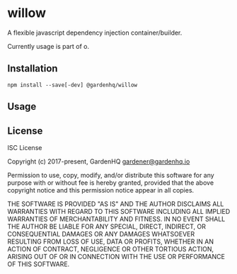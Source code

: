 # willow

A flexible javascript dependency injection container/builder.

Currently usage is part of o.


## Installation

```
npm install --save[-dev] @gardenhq/willow

```

## Usage

## License

ISC License

Copyright (c) 2017-present, GardenHQ <gardener@gardenhq.io>

Permission to use, copy, modify, and/or distribute this software for any
purpose with or without fee is hereby granted, provided that the above
copyright notice and this permission notice appear in all copies.

THE SOFTWARE IS PROVIDED "AS IS" AND THE AUTHOR DISCLAIMS ALL WARRANTIES WITH
REGARD TO THIS SOFTWARE INCLUDING ALL IMPLIED WARRANTIES OF MERCHANTABILITY
AND FITNESS. IN NO EVENT SHALL THE AUTHOR BE LIABLE FOR ANY SPECIAL, DIRECT,
INDIRECT, OR CONSEQUENTIAL DAMAGES OR ANY DAMAGES WHATSOEVER RESULTING FROM
LOSS OF USE, DATA OR PROFITS, WHETHER IN AN ACTION OF CONTRACT, NEGLIGENCE
OR OTHER TORTIOUS ACTION, ARISING OUT OF OR IN CONNECTION WITH THE USE OR
PERFORMANCE OF THIS SOFTWARE.

